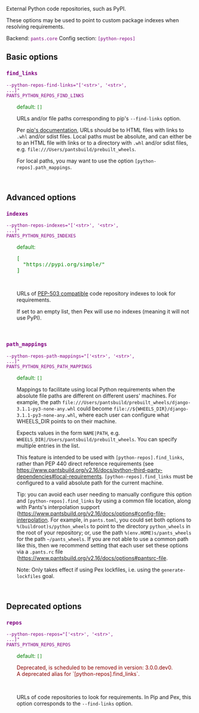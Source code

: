 
External Python code repositories, such as PyPI.

These options may be used to point to custom package indexes when resolving requirements.

Backend: <span style="color: purple"><code>pants.core</code></span>
Config section: <span style="color: purple"><code>[python-repos]</code></span>

## Basic options

<div style="color: purple">

### `find_links`

  <code>--python-repos-find-links=&quot;['&lt;str&gt;', '&lt;str&gt;', ...]&quot;</code><br>
  <code>PANTS_PYTHON_REPOS_FIND_LINKS</code><br>
</div>
<div style="padding-left: 2em;">
<span style="color: green">default: <code>[]</code></span>

<br>

URLs and/or file paths corresponding to pip's `--find-links` option.

Per [pip's documentation](https://pip.pypa.io/en/stable/cli/pip_wheel/?highlight=find%20links#cmdoption-f), URLs should be to HTML files with links to `.whl` and/or sdist files. Local paths must be absolute, and can either be to an HTML file with links or to a directory with `.whl` and/or sdist files, e.g. `file:///Users/pantsbuild/prebuilt_wheels`.

For local paths, you may want to use the option `[python-repos].path_mappings`.
</div>
<br>


## Advanced options

<div style="color: purple">

### `indexes`

  <code>--python-repos-indexes=&quot;['&lt;str&gt;', '&lt;str&gt;', ...]&quot;</code><br>
  <code>PANTS_PYTHON_REPOS_INDEXES</code><br>
</div>
<div style="padding-left: 2em;">
<span style="color: green">default: <pre>[
  "https://pypi.org/simple/"
]</pre></span>

<br>

URLs of [PEP-503 compatible](https://peps.python.org/pep-0503/) code repository indexes to look for requirements.

If set to an empty list, then Pex will use no indexes (meaning it will not use PyPI).
</div>
<br>

<div style="color: purple">

### `path_mappings`

  <code>--python-repos-path-mappings=&quot;['&lt;str&gt;', '&lt;str&gt;', ...]&quot;</code><br>
  <code>PANTS_PYTHON_REPOS_PATH_MAPPINGS</code><br>
</div>
<div style="padding-left: 2em;">
<span style="color: green">default: <code>[]</code></span>

<br>

Mappings to facilitate using local Python requirements when the absolute file paths are different on different users' machines. For example, the path `file:///Users/pantsbuild/prebuilt_wheels/django-3.1.1-py3-none-any.whl` could become `file://${WHEELS_DIR}/django-3.1.1-py3-none-any.whl`, where each user can configure what WHEELS_DIR points to on their machine.

Expects values in the form `NAME|PATH`, e.g. `WHEELS_DIR|/Users/pantsbuild/prebuilt_wheels`. You can specify multiple entries in the list.

This feature is intended to be used with `[python-repos].find_links`, rather than PEP 440 direct reference requirements (see https://www.pantsbuild.org/v2.16/docs/python-third-party-dependencies#local-requirements. `[python-repos].find_links` must be configured to a valid absolute path for the current machine.

Tip: you can avoid each user needing to manually configure this option and `[python-repos].find_links` by using a common file location, along with Pants's interpolation support (https://www.pantsbuild.org/v2.16/docs/options#config-file-interpolation. For example, in `pants.toml`, you could set both options to `%(buildroot)s/python_wheels` to point to the directory `python_wheels` in the root of your repository; or, use the path `%(env.HOME)s/pants_wheels` for the path `~/pants_wheels`. If you are not able to use a common path like this, then we recommend setting that each user set these options via a `.pants.rc` file (https://www.pantsbuild.org/v2.16/docs/options#pantsrc-file.

Note: Only takes effect if using Pex lockfiles, i.e. using the `generate-lockfiles` goal.
</div>
<br>


## Deprecated options

<div style="color: purple">

### `repos`

  <code>--python-repos-repos=&quot;['&lt;str&gt;', '&lt;str&gt;', ...]&quot;</code><br>
  <code>PANTS_PYTHON_REPOS_REPOS</code><br>
</div>
<div style="padding-left: 2em;">
<span style="color: green">default: <code>[]</code></span>
<p style="color: darkred">Deprecated, is scheduled to be removed in version: 3.0.0.dev0.<br>A deprecated alias for `[python-repos].find_links`.</p>
<br>

URLs of code repositories to look for requirements. In Pip and Pex, this option corresponds to the `--find-links` option.
</div>
<br>



